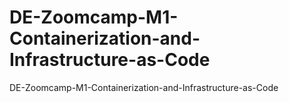 # DE-Zoomcamp-M1-Containerization-and-Infrastructure-as-Code
DE-Zoomcamp-M1-Containerization-and-Infrastructure-as-Code
